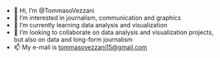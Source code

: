 - 👋 Hi, I’m @TommasoVezzani
- 👀 I’m interested in journalism, communication and graphics
- 🌱 I’m currently learning data analysis and visualization
- 💞️ I’m looking to collaborate on data analysis and visualization projects, but also on data and long-form journalism
- 📫 My e-mail is tommasovezzani15@gmail.com

<!---
TommasoVezzani/TommasoVezzani is a ✨ special ✨ repository because its `README.md` (this file) appears on your GitHub profile.
You can click the Preview link to take a look at your changes.
--->

